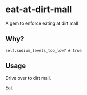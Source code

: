 eat-at-dirt-mall
================

A gem to enforce eating at dirt mall

## Why?

    self.sodium_levels_too_low? # true
    
## Usage

Drive over to dirt mall. 

Eat.
